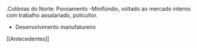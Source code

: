 .Colônias do Norte: Povoamento
-Minifúndio, voltado ao mercado interno com trabalho assalariado, policultor.
* Desenvolvimento manufatureiro


[[Antecedentes]]